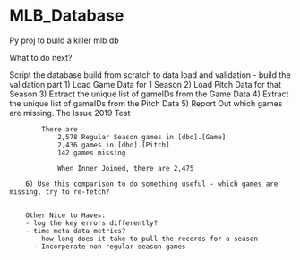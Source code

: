 # MLB_Database
Py proj to build a killer mlb db

What to do next?

Script the database build from scratch to data load and validation
    - build the validation part
        1) Load Game Data for 1 Season
        2) Load Pitch Data for that Season
        3) Extract the unique list of gameIDs from the Game Data
        4) Extract the unique list of gameIDs from the Pitch Data
        5) Report Out which games are missing.
            The Issue 2019 Test

            There are 
                2,578 Regular Season games in [dbo].[Game]
                2,436 games in [dbo].[Pitch]
                142 games missing

                When Inner Joined, there are 2,475

        6) Use this comparison to do something useful - which games are missing, try to re-fetch?


        Other Nice to Haves:
        - log the key errors differently?
        - time meta data metrics? 
          - how long does it take to pull the records for a season
          - Incorperate non regular season games
